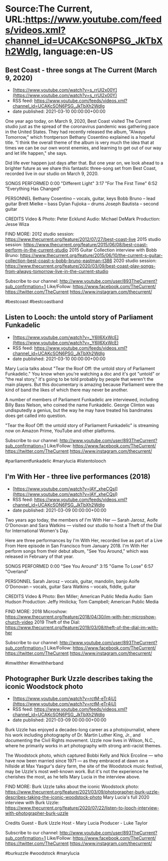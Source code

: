 # Source:The Current, URL:https://www.youtube.com/feeds/videos.xml?channel_id=UCAKcSON6PSG_JkTbXh2WdIg, language:en-US

## Best Coast - three songs at The Current (March 9, 2020)
 - [https://www.youtube.com/watch?v=s_rrUI2x00Y](https://www.youtube.com/watch?v=s_rrUI2x00Y)
 - RSS feed: https://www.youtube.com/feeds/videos.xml?channel_id=UCAKcSON6PSG_JkTbXh2WdIg
 - date published: 2021-03-10 00:00:00+00:00

One year ago today, on March 9, 2020, Best Coast visited The Current studio just as the spread of the coronavirus pandemic was gathering pace in the United States. They had recently released the album, "Always Tomorrow," which frontperson Bethany Cosentino explained is a hopeful title. "I think the overall theme of the album is very much the idea that at times we can be our own worst enemies, and learning to get out of our way and let life happen," she says.

Did life ever happen just days after that. But one year on, we look ahead to a brighter future as we share this fantastic three-song set from Best Coast, recorded live in our studio on March 9, 2020.

SONGS PERFORMED
0:00 "Different Light"
3:17 "For The First Time" 
6:52 "Everything Has Changed"

PERSONNEL
Bethany Cosentino – vocals, guitar, keys
Bobb Bruno – lead guitar
Brett Mielke – bass
Dylan Fujioka – drums 
Joseph Bautista – second guitar

CREDITS
Video & Photo: Peter Ecklund
Audio: Michael DeMark
Production: Jesse Wiza

FIND MORE:
2012 studio session: https://www.thecurrent.org/feature/2012/07/27/best-coast-live
2015 studio session: https://www.thecurrent.org/feature/2015/06/08/best-coast-perform-in-the-current-studio
2015 Guitar Collection interview with Bobb Bruno:
https://www.thecurrent.org/feature/2015/06/10/the-current-s-guitar-collection-best-coast-s-bobb-bruno-eastman-t386
2020 studio session:
https://www.thecurrent.org/feature/2020/03/09/best-coast-play-songs-from-always-tomorrow-live-in-the-current-studio

Subscribe to our channel:
http://www.youtube.com/user/893TheCurrent?sub_confirmation=1
Like/Follow:
https://www.facebook.com/TheCurrent/
https://twitter.com/TheCurrent
https://www.instagram.com/thecurrent/

#bestcoast #bestcoastband

## Listen to Looch: the untold story of Parliament Funkadelic
 - [https://www.youtube.com/watch?v=_Y6lI6XxWcE](https://www.youtube.com/watch?v=_Y6lI6XxWcE)
 - RSS feed: https://www.youtube.com/feeds/videos.xml?channel_id=UCAKcSON6PSG_JkTbXh2WdIg
 - date published: 2021-03-10 00:00:00+00:00

Mary Lucia talks about "Tear the Roof Off: the untold story of Parliament Funkadelic." You know when you're watching a doc and it's got "untold" or "the real story," it's going to be told probably by people that weren't the main players. But this documentary is amazing because Parliament were the kind of band the likes of which there may never be another.

A number of members of Parliament Funkadelic are interviewed, including Billy Bass Nelson, who coined the name Funkadelic. George Clinton was undisputedly a genius, but the way he may have treated his bandmates does get called into question.

"Tear the Roof Off: the untold story of Parliament Funkadelic" is streaming now on Amazon Prime, YouTube and other platforms.

Subscribe to our channel:
http://www.youtube.com/user/893TheCurrent?sub_confirmation=1
Like/Follow:
https://www.facebook.com/TheCurrent/
https://twitter.com/TheCurrent
https://www.instagram.com/thecurrent/

#parliamentfunkadelic #marylucia #listentolooch

## I'm With Her - three live performances (2018)
 - [https://www.youtube.com/watch?v=lAY_xheCQsI](https://www.youtube.com/watch?v=lAY_xheCQsI)
 - RSS feed: https://www.youtube.com/feeds/videos.xml?channel_id=UCAKcSON6PSG_JkTbXh2WdIg
 - date published: 2021-03-09 00:00:00+00:00

Two years ago today, the members of I'm With Her — Sarah Jarosz, Aoife O'Donovan and Sara Watkins — visited our studio to host a Theft of the Dial for International Women's Day. 

Here are three performances by I'm With Her, recorded live as part of a Live From Here episode in San Francisco from January 2018. I'm With Her perform songs from their debut album, "See You Around," which was released in February of that year. 

SONGS PERFORMED
0:00 "See You Around"
3:15 "Game To Lose"
6:57 "Overland"

PERSONNEL
Sarah Jarosz – vocals, guitar, mandolin, banjo
Aoife O'Donovan – vocals, guitar
Sara Watkins – vocals, fiddle, guitar

CREDITS
Video & Photo: Ben Miller; American Public Media
Audio: Sam Hudson
Production: Jeffy Hnilicka; Tom Campbell; American Public Media

FIND MORE:
2018 Microshow: https://www.thecurrent.org/feature/2018/04/30/im-with-her-microshow-church-video
2019 Theft of the Dial: https://www.thecurrent.org/feature/2019/03/08/theft-of-the-dial-im-with-her

Subscribe to our channel:
http://www.youtube.com/user/893TheCurrent?sub_confirmation=1
Like/Follow:
https://www.facebook.com/TheCurrent/
https://twitter.com/TheCurrent
https://www.instagram.com/thecurrent/

#imwithher #imwithherband

## Photographer Burk Uzzle describes taking the iconic Woodstock photo
 - [https://www.youtube.com/watch?v=rctM-eTr4jU](https://www.youtube.com/watch?v=rctM-eTr4jU)
 - RSS feed: https://www.youtube.com/feeds/videos.xml?channel_id=UCAKcSON6PSG_JkTbXh2WdIg
 - date published: 2021-03-09 00:00:00+00:00

Burk Uzzle has enjoyed a decades-long career as a photojournalist, where his work including photography of Dr. Martin Luther King, Jr., and documenting the Civil Rights movement. Uzzle now lives in Wilson, N.C., where he primarily works in art photography with strong anti-racist themes.

The Woodstock photo, which captured Bobbi Kelly and Nick Ercoline — who have now been married since 1971 — as they embraced at dawn on a hillside at Max Yasgur's dairy farm, the site of the Woodstock music festival, may be Uzzle's most well-known work. But it's not the experience he cherishes the most, as he tells Mary Lucia in the interview above.

FIND MORE:
Burk Uzzle talks about the iconic Woodstock photo:
https://www.thecurrent.org/feature/2021/03/09/photographer-burk-uzzle-describes-taking-the-iconic-woodstock-photo
Mary Lucia's full 2020 interview with Burk Uzzle:
https://www.thecurrent.org/feature/2020/07/22/listen-to-looch-interview-with-photographer-burk-uzzle

Credits
Guest - Burk Uzzle
Host - Mary Lucia
Producer - Luke Taylor

Subscribe to our channel:
http://www.youtube.com/user/893TheCurrent?sub_confirmation=1
Like/Follow:
https://www.facebook.com/TheCurrent/
https://twitter.com/TheCurrent
https://www.instagram.com/thecurrent/

#burkuzzle #woodstock #marylucia

